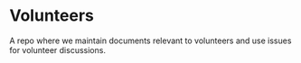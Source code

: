 # Volunteers
A repo where we maintain documents relevant to volunteers and use issues for volunteer discussions.
